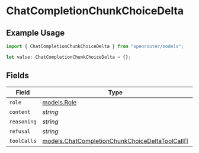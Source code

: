 # ChatCompletionChunkChoiceDelta

## Example Usage

```typescript
import { ChatCompletionChunkChoiceDelta } from "openrouter/models";

let value: ChatCompletionChunkChoiceDelta = {};
```

## Fields

| Field                                                                                                  | Type                                                                                                   | Required                                                                                               | Description                                                                                            |
| ------------------------------------------------------------------------------------------------------ | ------------------------------------------------------------------------------------------------------ | ------------------------------------------------------------------------------------------------------ | ------------------------------------------------------------------------------------------------------ |
| `role`                                                                                                 | [models.Role](../models/role.md)                                                                       | :heavy_minus_sign:                                                                                     | N/A                                                                                                    |
| `content`                                                                                              | *string*                                                                                               | :heavy_minus_sign:                                                                                     | N/A                                                                                                    |
| `reasoning`                                                                                            | *string*                                                                                               | :heavy_minus_sign:                                                                                     | N/A                                                                                                    |
| `refusal`                                                                                              | *string*                                                                                               | :heavy_minus_sign:                                                                                     | N/A                                                                                                    |
| `toolCalls`                                                                                            | [models.ChatCompletionChunkChoiceDeltaToolCall](../models/chatcompletionchunkchoicedeltatoolcall.md)[] | :heavy_minus_sign:                                                                                     | N/A                                                                                                    |
